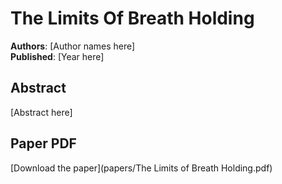 # The Limits Of Breath Holding

**Authors**: [Author names here]  
**Published**: [Year here]

## Abstract

[Abstract here]

## Paper PDF

[Download the paper](papers/The Limits of Breath Holding.pdf)
